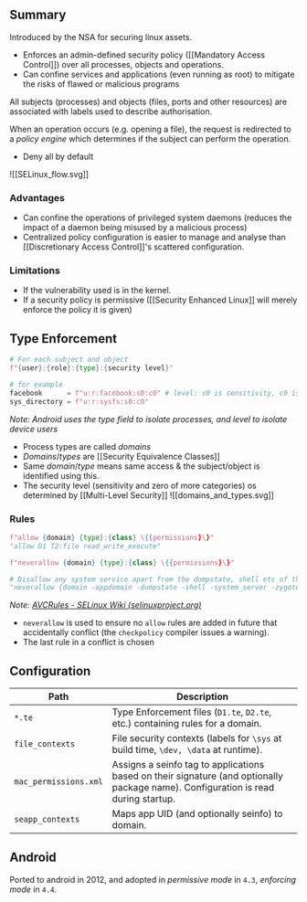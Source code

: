 ## Summary
Introduced by the NSA for securing linux assets.
- Enforces an admin-defined security policy ([[Mandatory Access Control]]) over all processes, objects and operations.
- Can confine services and applications (even running as root) to mitigate the risks of flawed or malicious programs

All subjects (processes) and objects (files, ports and other resources) are associated with labels used to describe authorisation.

When an operation occurs (e.g. opening a file), the request is redirected to a *policy engine* which determines if the subject can perform the operation.
- Deny all by default

![[SELinux_flow.svg]]
### Advantages
- Can confine the operations of privileged system daemons (reduces the impact of a daemon being misused by a malicious process)
- Centralized policy configuration is easier to manage and analyse than [[Discretionary Access Control]]'s scattered configuration.
### Limitations
- If the vulnerability used is in the kernel.
- If a security policy is permissive ([[Security Enhanced Linux]] will merely enforce the policy it is given)
## Type Enforcement
```python
# For each subject and object
f"{user}:{role}:{type}:{security level}"

# for example
facebook      = f"u:r:facebook:s0:c0" # level: s0 is sensitivity, c0 is category
sys_directory = f"u:r:sysfs:s0:c0" 

```
*Note: Android uses the type field to isolate processes, and level to isolate device users*
- Process types are called *domains*
- *Domains*/*types* are [[Security Equivalence Classes]]
- Same *domain*/*type* means same access & the subject/object is identified using this.
- The security level (sensitivity and zero of more categories) os determined by [[Multi-Level Security]]
![[domains_and_types.svg]]
### Rules
```python
f"allow {domain} {type}:{class} \{{permissions}\}"
"allow D1 T2:file read_write_execute"

f"neverallow {domain} {type}:{class} \{{permissions}\}"

# Disallow any system service apart from the dumpstate, shell etc of the domain attribute from executing files
"neverallow {domain -appdomain -dumpstate -shell -system_server -zygote} {file_type -system_file -exec_type}:file execute" 
```
*Note: [AVCRules - SELinux Wiki (selinuxproject.org)](https://selinuxproject.org/page/AVCRules)* 
- `neverallow` is used to ensure no `allow` rules are added in future that accidentally conflict (the `checkpolicy` compiler issues a warning).
- The last rule in a conflict is chosen
## Configuration

| Path                  | Description                                                                                                                        |
| --------------------- | ---------------------------------------------------------------------------------------------------------------------------------- |
| `*.te`                | Type Enforcement files (`D1.te`, `D2.te`, etc.) containing rules for a domain.                                                     |
| `file_contexts`       | File security contexts (labels for `\sys` at build time, `\dev, \data` at runtime).                                                |
| `mac_permissions.xml` | Assigns a seinfo tag to applications based on their signature (and optionally package name). Configuration is read during startup. |
| `seapp_contexts`      | Maps app UID (and optionally seinfo) to domain.                                                                                    |
## Android
Ported to android in 2012, and adopted in *permissive mode* in `4.3`, *enforcing mode* in `4.4`.


